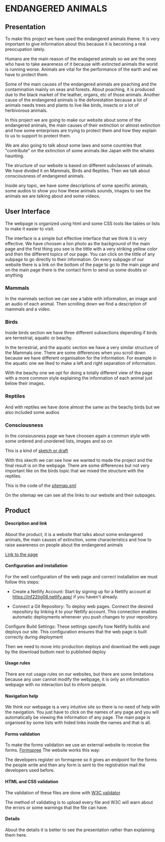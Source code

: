 # ENDANGERED ANIMALS

## Presentation
To make this project we have used the endangered animals theme. It is very important to give information about this because it is becoming a real preocupation lately.

Humans are the main reason of the endagered animals so we are the ones who have to take awareness of it because with extincted animals the world is running worse. Animals are vital for the performance of the earth and we have to protect them. 

Some of the main causes of the endangered animals are poaching and the contamination mainly on seas and forests. About poaching, it is produced due to the black market of the leather, organs, etc of those animals. Another cause of the endangered animals is the deforestation because a lot of animals needs trees and plants to live like birds, insects or a lot of herbivorous animals.

In this project we are going to make our website about some of the endangered animals, the main causes of their extinction or almost extinction and how some enterprises are trying to protect them and how they explain to us to support to protect them.

We are also going to talk about some laws and some countries that "contribute" on the extinction of some animals like Japan with the whales haunting.

The structure of our website is based on different subclasses of animals. We have divided it on Mammals, Birds and Reptiles. Then we talk about consciousness of endangered animals. 

Inside any topic, we have some descriptions of some specific animals, some audios to show you how these animals sounds, images to see the animals we are talking about and some videos. 

## User Interface
The webpage is organized using html and some CSS tools like tables or lists to make it easier to visit.

The interface is a simple but effective interface that we think it is very effective. We have choosen a lion photo as the background of the main page and the first thing you see is the tittle with a very striking yellow color and then the different topics of our page. You can click on the tittle of any subpage to go directly to their information. On every subpage of our website there is a link on the bottom of the page to go to the main page and on the main page there is the contact form to send us some doubts or anything

### Mammals

In the mammals section we can see a table with information, an image and an audio of each animal. Then scrolling down we find a description of mammals and a video.

### Birds

Inside birds section we have three different subsections depending if birds are terrestrial, aquatic or beachy.

In the terrestrial, and the aquatic section we have a very similar structure of the Mammals one. There are some differences when you scroll down because we have different organisation for the information. For example in the aquatic one we liked to make a left and right separation of information.

With the beachy one we opt for doing a totally different view of the page with a more common style explaining the information of each animal just below their images.

### Reptiles

And with reptiles we have done almost the same as the beachy birds but we also included some audios

### Consciousness

In the consiousness page we have choosen again a common style with some ordered and unordered lists, images and so on

This is a kind of [sketch or draft](RELATORIO/boceto.pdf)

With this skecth we can see how we wanted to made the project and the final result is on the webpage. There are some differences but not very important like on the birds topic that we mixed the structure with the reptiles.

This is the code of the [sitemap.xml](RELATORIO/sitemap.xml)

On the sitemap we can see all the links to our website and their subpages.

## Product

#### Description and link
About the product, it is a website that talks about some endangered animals, the main causes of extinction, some characteristics and how to raise awareness on people about the endangered animals

[Link to the page](https://whimsical-sunburst-d3c632.netlify.app/)

#### Configuration and installation
For the well configuration of the web page and correct installation we must follow this steps: 
- Create a Netlify Account: Start by signing up for a Netlify account at https://inf22tig08.netlify.app/ if you haven't already.

- Connect a Git Repository: To deploy web pages. Connect the desired repository by linking it to your Netlify account. This connection enables automatic deployments whenever you push changes to your repository.

Configure Build Settings: These settings specify how Netlify builds and deploys our site. This configuration ensures that the web page is built correctly during deployment

Then we need to move into production deploys and download the web page by the download buttom next to published deploy

#### Usage rules
There are not usage rules on our websites, but there are some limitations because any user cannot modify the webpage, it is only an information webpage with no interaction but to inform people.

#### Navigation help
We think our webpage is a very intuitive site so there is no need of help with the navigation. You just have to click on the names of any page and you will automatically be viewing the information of any page. The main page is organised by some lists with hided links inside the names and that is all.

#### Forms validation
To make the forms validation we use an external website to receive the forms. [Formspree](https://formspree.io/) The website works this way:

The developers register on formspree so it gives an endpoint for the forms the people write and then any form is sent to the registration mail the developers used before.

#### HTML and CSS validation
The validation of these files are done with [W3C validator](https://validator.w3.org/)

The method of validating is to upload every file and W3C will warn about the errors or some warnings that the file can have.

#### Details
About the details it is better to see the presentation rather than explaining them here.





